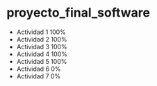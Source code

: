 # proyecto_final_software

* Actividad 1 100%
* Actividad 2 100%
* Actividad 3 100%
* Actividad 4 100%
* Actividad 5 100%
* Actividad 6 0%
* Actividad 7 0%